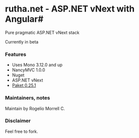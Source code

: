 # rutha.net - ASP.NET vNext with Angular#

Pure pragmatic ASP.NET vNext stack

Currently in beta

### Features ###

* Uses Mono 3.12.0 and up
* NancyMVC 1.0.0
* Nuget
* ASP.NET vNext
* [Paket 0.25.1](http://fsprojects.github.io/Paket/)


### Maintainers, notes ###
Maintain by Rogelio Morrell C.

### Disclaimer ###
Feel free to fork.
